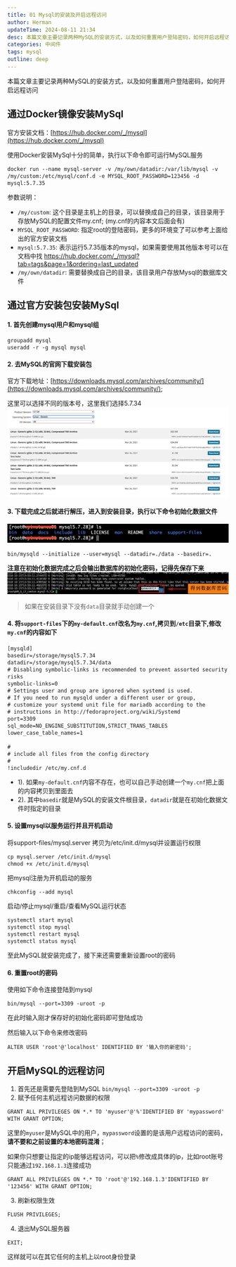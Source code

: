```yaml
---
title: 01 Mysql的安装及开启远程访问
author: Herman
updateTime: 2024-08-11 21:34
desc: 本篇文章主要记录两种MySQL的安装方式，以及如何重置用户登陆密码，如何开启远程访问
categories: 中间件
tags: mysql
outline: deep
---
```



本篇文章主要记录两种MySQL的安装方式，以及如何重置用户登陆密码，如何开启远程访问


## 通过Docker镜像安装MySql

官方安装文档：[https://hub.docker.com/_/mysql](https://hub.docker.com/_/mysql)

使用Docker安装MySql十分的简单，执行以下命令即可运行MySQL服务
```
docker run --name mysql-server -v /my/own/datadir:/var/lib/mysql -v /my/custom:/etc/mysql/conf.d -e MYSQL_ROOT_PASSWORD=123456 -d mysql:5.7.35
```
参数说明：
* `/my/custom`: 这个目录是主机上的目录，可以替换成自己的目录，该目录用于存放MySQL的配置文件my.cnf; (my.cnf的内容本文后面会有)
* `MYSQL_ROOT_PASSWORD`: 指定root的登陆密码，更多的环境变了可以参考上面给出的官方安装文档
* `mysql:5.7.35`: 表示运行5.7.35版本的mysql，如果需要使用其他版本号可以在文档中找 https://hub.docker.com/_/mysql?tab=tags&page=1&ordering=last_updated
* `/my/own/datadir`: 需要替换成自己的目录，该目录用户存放Mysql的数据库文件

## 通过官方安装包安装MySql

#### 1. 首先创建mysql用户和mysql组
```
groupadd mysql 
useradd -r -g mysql mysql
```

#### 2. 去MySQL的官网下载安装包
官方下载地址：[https://downloads.mysql.com/archives/community/](https://downloads.mysql.com/archives/community/);

这里可以选择不同的版本号，这里我们选择5.7.34
![](https://raw.githubusercontent.com/silently9527/images/main/008i3skNgy1gtxrzg7w7wj61630h076v02.jpg)

#### 3. 下载完成之后就进行解压，进入到安装目录，执行以下命令初始化数据文件
![](https://raw.githubusercontent.com/silently9527/images/main/008i3skNgy1gtxs38kkb3j6118038mxp02.jpg)

```
bin/mysqld --initialize --user=mysql --datadir=./data --basedir=.
```

**注意在初始化数据完成之后会输出数据库的初始化密码，记得先保存下来**
![](https://raw.githubusercontent.com/silently9527/images/main/008i3skNgy1gtxub3urkdj60qe02laar02.jpg)


> 如果在安装目录下没有`data`目录就手动创建一个

#### 4. 将`support-files`下的`my-default.cnf`改名为`my.cnf`,拷贝到`/etc`目录下,修改`my.cnf`的内容如下
```
[mysqld]
basedir=/storage/mysql5.7.34
datadir=/storage/mysql5.7.34/data
# Disabling symbolic-links is recommended to prevent assorted security risks
symbolic-links=0
# Settings user and group are ignored when systemd is used.
# If you need to run mysqld under a different user or group,
# customize your systemd unit file for mariadb according to the
# instructions in http://fedoraproject.org/wiki/Systemd
port=3309
sql_mode=NO_ENGINE_SUBSTITUTION,STRICT_TRANS_TABLES 
lower_case_table_names=1

#
# include all files from the config directory
#
!includedir /etc/my.cnf.d
```

- 1). 如果`my-default.cnf`内容不存在，也可以自己手动创建一个`my.cnf`把上面的内容拷贝到里面去
- 2). 其中`basedir`就是MySQL的安装文件根目录，`datadir`就是在初始化数据文件时指定的目录

#### 5. 设置mysql以服务运行并且开机启动
将support-files/mysql.server 拷贝为/etc/init.d/mysql并设置运行权限

```
cp mysql.server /etc/init.d/mysql
chmod +x /etc/init.d/mysql
```

把mysql注册为开机启动的服务

```
chkconfig --add mysql
```

启动/停止mysql/重启/查看MySQL运行状态
```
systemctl start mysql
systemctl stop mysql
systemctl restart mysql
systemctl status mysql
```

至此MySQL就安装完成了，接下来还需要重新设置root的密码

#### 6. 重置root的密码
使用如下命令连接登陆到mysql

```
bin/mysql --port=3309 -uroot -p
```
在此时输入刚才保存好的初始化密码即可登陆成功

然后输入以下命令来修改密码
```
ALTER USER 'root'@'localhost' IDENTIFIED BY '输入你的新密码';
```

## 开启MySQL的远程访问

1. 首先还是需要先登陆到MySQL `bin/mysql --port=3309 -uroot -p`
2. 赋予任何主机远程访问数据的权限
```
GRANT ALL PRIVILEGES ON *.* TO 'myuser'@'%'IDENTIFIED BY 'mypassword' WITH GRANT OPTION;
```
这里的`myuser`是MySQL中的用户，`mypassword`设置的是该用户远程访问的密码，**请不要和之前设置的本地密码混淆**；

如果你只想要让指定的ip能够远程访问，可以把`%`修改成具体的ip，比如root账号只能通过`192.168.1.3`连接成功
```
GRANT ALL PRIVILEGES ON *.* TO 'root'@'192.168.1.3'IDENTIFIED BY '123456' WITH GRANT OPTION;
```

3. 刷新权限生效
```
FLUSH PRIVILEGES;
```

4. 退出MySQL服务器
```
EXIT;
```

这样就可以在其它任何的主机上以root身份登录
